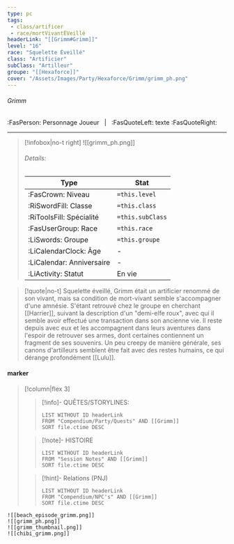 ```yaml
---
type: pc
tags:
 - class/artificer
 - race/mortVivantÉVeillé
headerLink: "[[Grimm#Grimm]]"
level: "16"
race: "Squelette Éveillé"
class: "Artificier"
subClass: "Artilleur"
groupe: "[[Hexaforce]]"
cover: "/Assets/Images/Party/Hexaforce/Grimm/grimm_ph.png"
---
```


###### Grimm
:FasPerson: Personnage Joueur &nbsp; | &nbsp; :FasQuoteLeft: texte :FasQuoteRight:
___
> [!infobox|no-t right]
>![[grimm_ph.png]]
> ###### Details:
> | Type | Stat |
> | ---- | ---- |
> | :FasCrown: Niveau   | `=this.level` |
> | :RiSwordFill: Classe |  `=this.class`|
> | :RiToolsFill: Spécialité |  `=this.subClass`|
> |  :FasUserGroup: Race |  `=this.race`|
> |  :LiSwords: Groupe |  `=this.groupe`|
> |  :LiCalendarClock: Âge | - |
> |  :LiCalendar: Anniversaire | - |
> | :LiActivity: Statut | En vie |

> [!quote|no-t]
> Squelette éveillé, Grimm était un artificier renommé de son vivant, mais sa condition de mort-vivant semble s'accompagner d'une amnésie. S'étant retrouvé chez le groupe en cherchant [[Harrier]], suivant la description d'un "demi-elfe roux", avec qui il semble avoir effectué une transaction dans son ancienne vie. Il reste depuis avec eux et les accompagnent dans leurs aventures dans l'espoir de retrouver ses armes, dont certaines contiennent un fragment de ses souvenirs. Un peu creepy de manière générale, ses canons d'artilleurs semblent être fait avec des restes humains, ce qui dérange profondément [[Lulu]].
 
#### marker
> [!column|flex 3]
>> [!info]- QUÊTES/STORYLINES:
>>```dataview
>>LIST WITHOUT ID headerLink
>>FROM "Compendium/Party/Quests" AND [[Grimm]]
>>SORT file.ctime DESC
>
>>[!note]- HISTOIRE
>>```dataview
>>LIST WITHOUT ID headerLink
>>FROM "Session Notes" AND [[Grimm]]
>>SORT file.ctime DESC
>
>>[!hint]- Relations (PNJ)
>>```dataview
>>LIST WITHOUT ID headerLink
>>FROM "Compendium/NPC's" AND [[Grimm]]
>>SORT file.ctime DESC
>>
```image-layout-masonry-3
![[beach_episode_grimm.png]]
![[grimm_ph.png]]
![[grimm_thumbnail.png]]
![[chibi_grimm.png]]
```
